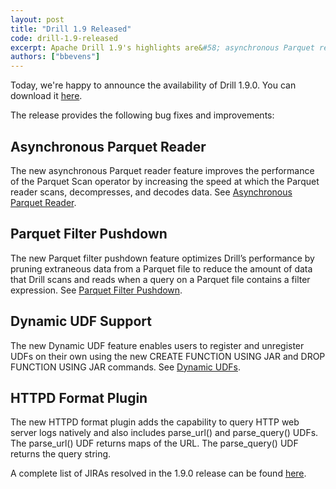 ```yaml
---
layout: post
title: "Drill 1.9 Released"
code: drill-1.9-released
excerpt: Apache Drill 1.9's highlights are&#58; asynchronous Parquet reader, Parquet filter pushdown, dynamic UDF support, and HTTPD format plugin.
authors: ["bbevens"]
---
```


Today, we're happy to announce the availability of Drill 1.9.0. You can download it [here](https://drill.apache.org/download/).

The release provides the following bug fixes and improvements:

## Asynchronous Parquet Reader 
The new asynchronous Parquet reader feature improves the performance of the Parquet Scan operator by increasing the speed at which the Parquet reader scans, decompresses, and decodes data. See [Asynchronous Parquet Reader]({{site.baseurl}}/docs/asynchronous-parquet-reader/). 

## Parquet Filter Pushdown  
The new Parquet filter pushdown feature optimizes Drill’s performance by pruning extraneous data from a Parquet file to reduce the amount of data that Drill scans and reads when a query on a Parquet file contains a filter expression. See [Parquet Filter Pushdown]({{site.baseurl}}/docs/parquet-filter-pushdown/).

## Dynamic UDF Support  
The new Dynamic UDF feature enables users to register and unregister UDFs on their own using the new CREATE FUNCTION USING JAR and DROP FUNCTION USING JAR commands. See [Dynamic UDFs]({{site.baseurl}}/docs/dynamic-udfs/).  

## HTTPD Format Plugin
The new HTTPD format plugin adds the capability to query HTTP web server logs natively and also includes parse_url() and parse_query() UDFs. The parse_url() UDF returns maps of the URL. The parse_query() UDF returns the query string.  

A complete list of JIRAs resolved in the 1.9.0 release can be found [here](https://issues.apache.org/jira/secure/ReleaseNote.jspa?version=12337861&styleName=Html&projectId=12313820&Create=Create&atl_token=A5KQ-2QAV-T4JA-FDED%7Cedcc6294c1851bcd19a3686871e085181f755a91%7Clin).

